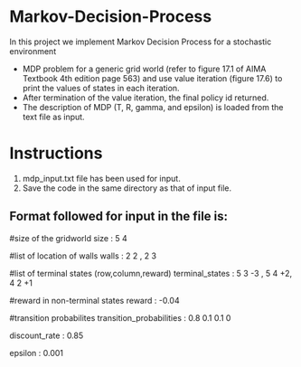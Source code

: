 # Markov-Decision-Process
In this project we implement Markov Decision Process for a stochastic environment

- MDP problem for a generic grid world (refer to figure 17.1 of AIMA Textbook 4th edition page 563) and use value iteration (figure 17.6) to print the values of states in each iteration. 
- After termination of the value iteration, the final policy id returned.
- The description of MDP (T, R, gamma, and epsilon) is loaded from the text file as input.

# Instructions

1) mdp_input.txt file has been used for input.  
2) Save the code in the same directory as that of input file.

## Format followed for input in the file is:
#size of the gridworld
size : 5 4

#list of location of walls
walls : 2 2 , 2 3

#list of terminal states (row,column,reward)
terminal_states : 5 3 -3 , 5 4 +2, 4 2 +1

#reward in non-terminal states
reward : -0.04

#transition probabilites
transition_probabilities : 0.8 0.1 0.1 0

discount_rate : 0.85

epsilon : 0.001



